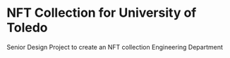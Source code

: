 # NFT Collection for University of Toledo
 Senior Design Project to create an NFT collection Engineering Department
